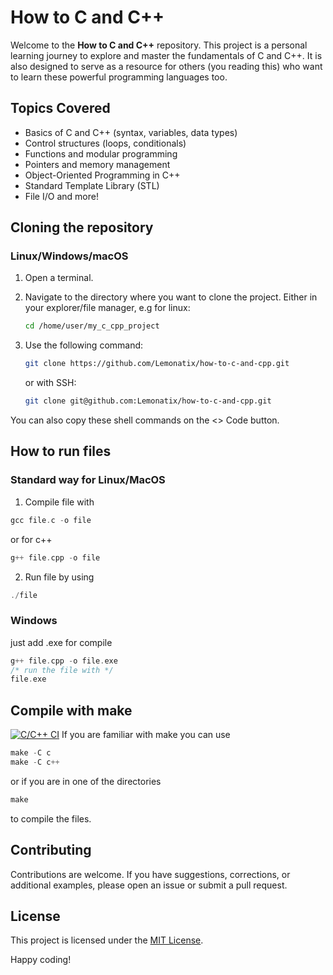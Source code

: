 # How to C and C++

Welcome to the **How to C and C++** repository. This project is a personal learning journey to explore and master the fundamentals of C and C++. It is also designed to serve as a resource for others (you reading this) who want to learn these powerful programming languages too.

## Topics Covered

- Basics of C and C++ (syntax, variables, data types)
- Control structures (loops, conditionals)
- Functions and modular programming
- Pointers and memory management
- Object-Oriented Programming in C++
- Standard Template Library (STL)
- File I/O and more!

## Cloning the repository

### Linux/Windows/macOS

1. Open a terminal.
2. Navigate to the directory where you want to clone the project. Either in your explorer/file manager, e.g for linux:

   ```bash
   cd /home/user/my_c_cpp_project
   ```

3. Use the following command:

   ```bash
   git clone https://github.com/Lemonatix/how-to-c-and-cpp.git
   ```
   or with SSH:
   ```bash
   git clone git@github.com:Lemonatix/how-to-c-and-cpp.git
   ```
   
You can also copy these shell commands on the <> Code button.

## How to run files
### Standard way for Linux/MacOS

1. Compile file with
```c
gcc file.c -o file
```
or for c++

```cpp
g++ file.cpp -o file
```

2. Run file by using
```cpp
./file
```
### Windows
just add .exe for compile
```c++
g++ file.cpp -o file.exe
/* run the file with */
file.exe
```

## Compile with make
[![C/C++ CI](https://github.com/Lemonatix/how-to-c-and-cpp/actions/workflows/c-cpp.yml/badge.svg?branch=main)](https://github.com/Lemonatix/how-to-c-and-cpp/actions/workflows/c-cpp.yml)
If you are familiar with make you can use 
```c
make -C c
make -C c++
```

or if you are in one of the directories

```c
make
```

to compile the files.

## Contributing

Contributions are welcome. If you have suggestions, corrections, or additional examples, please open an issue or submit a pull request.

## License

This project is licensed under the [MIT License](LICENSE).

Happy coding!
